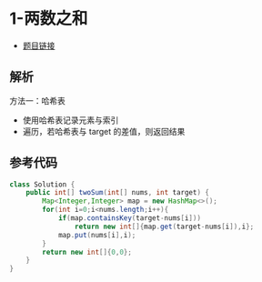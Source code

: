 # 1-两数之和

- [题目链接](https://leetcode.cn/problems/is-subsequence/)

## 解析

方法一：哈希表
- 使用哈希表记录元素与索引
- 遍历，若哈希表与 target 的差值，则返回结果

## 参考代码
```Java
class Solution {
    public int[] twoSum(int[] nums, int target) {
        Map<Integer,Integer> map = new HashMap<>();
        for(int i=0;i<nums.length;i++){
            if(map.containsKey(target-nums[i]))
                return new int[]{map.get(target-nums[i]),i};
            map.put(nums[i],i);
        }
        return new int[]{0,0};
    }
}
```
